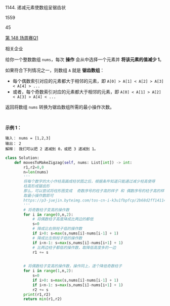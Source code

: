 1144. 递减元素使数组呈锯齿状

1559

45

[第 148 场周赛](https://leetcode.cn/contest/weekly-contest-148)[Q1](https://leetcode.cn/contest/weekly-contest-148/problems/decrease-elements-to-make-array-zigzag)

相关企业

给你一个整数数组 `nums`，每次 **操作** 会从中选择一个元素并 **将该元素的值减少 1**。

如果符合下列情况之一，则数组 `A` 就是 **锯齿数组**：

-   每个偶数索引对应的元素都大于相邻的元素，即 `A[0] > A[1] < A[2] > A[3] < A[4] > ...`
-   或者，每个奇数索引对应的元素都大于相邻的元素，即 `A[0] < A[1] > A[2] < A[3] > A[4] < ...`

返回将数组 `nums` 转换为锯齿数组所需的最小操作次数。

 

**示例 1：**

```
输入： nums = [1,2,3]
输出： 2
解释： 我们可以把 2 递减到 0，或把 3 递减到 1。
```

```py
class Solution:
    def movesToMakeZigzag(self, nums: List[int]) -> int:
        r1,r2=0,0
        n=len(nums)
        '''
        将每个数字的大小作柱高画成柱状图之后，根据条件知道只能通过减少柱高使得
        柱高形成锯齿形
        那么，可以尝试将柱形图变成  奇数序号的柱子高的样子 和 偶数序号的柱子高的样子
        取最小操作数即可
        https://p3-juejin.byteimg.com/tos-cn-i-k3u1fbpfcp/2b68d2ff14114816b4186329be49b5fd~tplv-k3u1fbpfcp-watermark.image
        '''
        # 将奇数柱子变高的操作数
        for i in range(0,n,2):
            # 将偶数柱子高度降成比两边的都低
            s=0
            # 降成比右侧柱子低的操作数
            if i>0: s=max(s,nums[i]-nums[i-1] + 1)
            # 降成比左侧柱子低的操作数
            if i<n-1: s=max(s,nums[i]-nums[i+1] + 1)
            # 比两边柱子都低的操作数，取降低高度多的一边
            r1 += s

            
        # 将偶数柱子变高的操作数，操作同上，逐个降低奇数柱子
        for i in range(1,n,2):
            s=0
            if i>0: s=max(s,nums[i]-nums[i-1] + 1)
            if i<n-1: s=max(s,nums[i]-nums[i+1] + 1)
            r2 += s
        print(r1,r2)
        return min(r1,r2)



